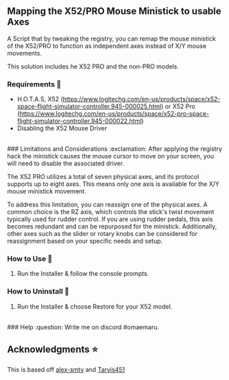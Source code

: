 ## Mapping the X52/PRO  Mouse Ministick to usable Axes
A Script that by tweaking the registry, you can remap the mouse ministick of the X52/PRO to function as independent axes instead of X/Y mouse movements. 

This solution includes he X52 PRO and the non-PRO models.

### Requirements 🧾
- H.O.T.A.S, X52 (https://www.logitechg.com/en-us/products/space/x52-space-flight-simulator-controller.945-000025.html) or X52 Pro (https://www.logitechg.com/en-us/products/space/x52-pro-space-flight-simulator-controller.945-000022.html)
- Disabling the X52 Mouse Driver
<br/>
### Limitations and Considerations :exclamation:
After applying the registry hack the ministick causes the mouse cursor to move on your screen, you will need to disable the associated driver.

The X52 PRO utilizes a total of seven physical axes, and its protocol supports up to eight axes. This means only one axis is available for the X/Y mouse ministick movement.

To address this limitation, you can reassign one of the physical axes. A common choice is the RZ axis, which controls the stick's twist movement typically used for rudder control. If you are using rudder pedals, this axis becomes redundant and can be repurposed for the ministick. Additionally, other axes such as the slider or rotary knobs can be considered for reassignment based on your specific needs and setup.
<br/>

### How to Use :green_book:
1. Run the Installer & follow the console prompts.

### How to Uninstall :closed_book:
1. Run the Installer & choose Restore for your X52 model.

<br/>
### Help :question:
Write me on discord #omaemaru.
<br/>

## Acknowledgments :star:
This is based off [alex-smtv](https://github.com/alex-smtv/X52-PRO-Mouse-Ministick-to-Axes/) and [Tarvis451](https://www.reddit.com/r/hotas/comments/2rs6un/how_to_turn_x55_mouse_ministick_into_joystick_axes/)

